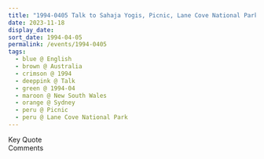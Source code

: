 ```yaml
---
title: "1994-0405 Talk to Sahaja Yogis, Picnic, Lane Cove National Park, Lane Cone Valley Walk, West Pymble, Sydney, New South Wales, Australia"
date: 2023-11-18
display_date: 
sort_date: 1994-04-05
permalink: /events/1994-0405
tags:
  - blue @ English
  - brown @ Australia
  - crimson @ 1994
  - deeppink @ Talk
  - green @ 1994-04
  - maroon @ New South Wales
  - orange @ Sydney
  - peru @ Picnic
  - peru @ Lane Cove National Park
---
```


<wave-list>
  <list-title color="green" width="75">Key Quote</list-title>
  <list-item color="BlanchedAlmond"  width="200"></list-item>
  <list-item color="Lavender"></list-item>
  <list-item color="BlanchedAlmond"></list-item>
</wave-list>

<br>

<wave-list>
  <list-title color="green" width="75">Comments</list-title>
  <list-item color="BlanchedAlmond"  width="200"></list-item>
  <list-item color="Lavender"></list-item>
  <list-item color="BlanchedAlmond"></list-item>
</wave-list>